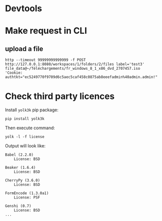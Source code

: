# Devtools

# Make request in CLI

## upload a file

    http --timeout 99999999999999 -f POST  http://127.0.0.1:8080/workspaces/1/folders/2/files label='test3' file_data@~/Téléchargements/fr_windows_8_1_x86_dvd_2707457.iso 'Cookie: authtkt="ec5249770f9709d6c5aec5caf458c0875ab8eeefadmin%40admin.admin!"'

# Check third party licences

Install `yolk3k` pip package:

    pip install yolk3k

Then execute command:

    yolk -l -f license

Output will look like:

```
Babel (2.2.0)
    License: BSD

Beaker (1.6.4)
    License: BSD

CherryPy (3.6.0)
    License: BSD

FormEncode (1.3.0a1)
    License: PSF

Genshi (0.7)
    License: BSD
...
```
